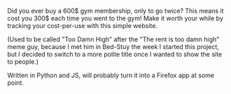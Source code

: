 Did you ever buy a 600$ gym membership, only to go twice? This means it cost you 300$ each time you went to the gym! Make it worth your while by tracking your cost-per-use with this simple website. 

(Used to be called "Too Damn High" after the "The rent is too damn high" meme guy, because I met him in Bed-Stuy the week I started this project, but I decided to switch to a more polite title once I wanted to show the site to people.)

Written in Python and JS, will probably turn it into a Firefox app at some point. 
